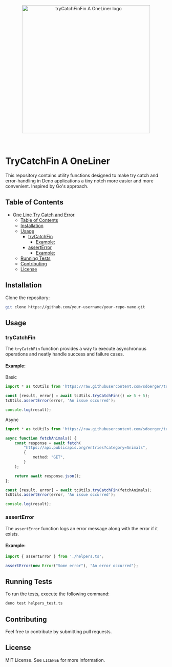 <p align="center">
  <a href="https://npmjs.com/package/retonio" target="_blank" rel="noopener noreferrer">
    <img width="400" src="https://ik.imagekit.io/vrfrbvdn0j/sddev/TryCatchFin-A-OneLiner.svg?updatedAt=1696163857267" alt="tryCatchFinFin A OneLiner logo">
  </a>
</p>
<br/>

# TryCatchFin A OneLiner

This repository contains utility functions designed to make try catch and error-handling in Deno applications a tiny notch more easier and more convenient.
Inspired by Go's approach.

## Table of Contents

- [One Line Try Catch and Error](#one-line-try-catch-and-error)
  - [Table of Contents](#table-of-contents)
  - [Installation](#installation)
  - [Usage](#usage)
    - [tryCatchFin](#tryCatchFin)
      - [Example:](#example)
    - [assertError](#asserterror)
      - [Example:](#example-1)
  - [Running Tests](#running-tests)
  - [Contributing](#contributing)
  - [License](#license)

## Installation

Clone the repository:

```bash
git clone https://github.com/your-username/your-repo-name.git
```

## Usage

### tryCatchFin

The `tryCatchFin` function provides a way to execute asynchronous operations and neatly handle success and failure cases.

#### Example:

Basic

```typescript
import * as tcUtils from 'https://raw.githubusercontent.com/sdoerger/tryCatchFin-A-OneLiner/main/mod.ts';

const [result, error] = await tcUtils.tryCatchFin(() => 5 + 5);
tcUtils.assertError(error, 'An issue occurred');

console.log(result);
```

Async

```typescript
import * as tcUtils from 'https://raw.githubusercontent.com/sdoerger/tryCatchFinFin-A-OneLiner/main/mod.ts';

async function fetchAnimals() {
    const response = await fetch(
        "https://api.publicapis.org/entries?category=Animals",
        {
            method: "GET",
        }
    );

    return await response.json();
};

const [result, error] = await tcUtils.tryCatchFin(fetchAnimals);
tcUtils.assertError(error, 'An issue occurred');

console.log(result);
```

### assertError

The `assertError` function logs an error message along with the error if it exists.

#### Example:

```typescript
import { assertError } from './helpers.ts';

assertError(new Error("Some error"), "An error occurred");
```

## Running Tests

To run the tests, execute the following command:

```bash
deno test helpers_test.ts
```

## Contributing

Feel free to contribute by submitting pull requests.

## License

MIT License. See `LICENSE` for more information.

